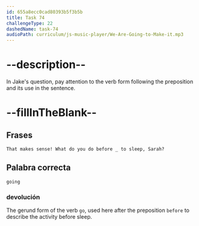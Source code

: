 ```yaml
---
id: 655a8ecc0cad80393b5f3b5b
title: Task 74
challengeType: 22
dashedName: task-74
audioPath: curriculum/js-music-player/We-Are-Going-to-Make-it.mp3
---
```


<!--
AUDIO REFERENCE: 
Jake: That makes sense! What do you do before going to sleep, Sarah?
-->

# --description--

In Jake's question, pay attention to the verb form following the preposition and its use in the sentence.

# --fillInTheBlank--

## Frases

`That makes sense! What do you do before _ to sleep, Sarah?`

## Palabra correcta

`going`

### devolución

The gerund form of the verb `go`, used here after the preposition `before` to describe the activity before sleep.
